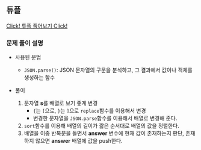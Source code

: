 ## 튜플

<a href='https://programmers.co.kr/learn/courses/30/lessons/64065'>Click! 튜플 풀어보기 Click!</a>

### 문제 풀이 설명

- 사용된 문법

  - `JSON.parse()`: JSON 문자열의 구문을 분석하고, 그 결과에서 값이나 객체를 생성하는 함수

- 풀이
  1. 문자열 **s**를 배열로 보기 좋게 변경
     - `{`는 `[`으로, `}`는 `]`으로 `replace`함수를 이용해서 변경
     - 변경한 문자열을 `JSON.parse`함수를 이용해서 배열로 변경해 준다.
  2. `sort`함수를 이용해 배열의 길이가 짧은 순서대로 배열의 값을 정렬한다.
  3. 배열을 이중 반복문을 돌면서 **answer** 변수에 현재 값이 존재하는지 판단, 존재하지 않으면 **answer** 배열에 값을 push한다.
